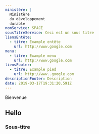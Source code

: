 ```yaml
---
ministère: |
  Ministère
  du développement
  durable
nomService: SPACE
sousTitreService: Ceci est un sous titre
liensEntête:
  - titre: Example entête
    url: http://www.google.com
menu:
  - titre: Example menu
    url: http://www.google.com
liensFooter:
  - titre: Example pied
    url: http://www..google.com
descriptionFooter: Description
date: 2019-03-17T19:31:20.591Z
---
```

Bienvenue

## Hello

### Sous-titre